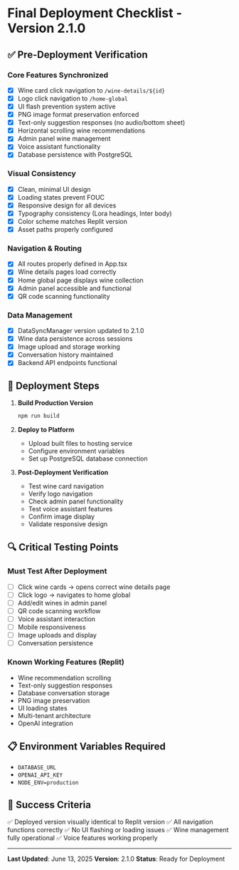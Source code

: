 # Final Deployment Checklist - Version 2.1.0

## ✅ Pre-Deployment Verification

### Core Features Synchronized
- [x] Wine card click navigation to `/wine-details/${id}`
- [x] Logo click navigation to `/home-global`
- [x] UI flash prevention system active
- [x] PNG image format preservation enforced
- [x] Text-only suggestion responses (no audio/bottom sheet)
- [x] Horizontal scrolling wine recommendations
- [x] Admin panel wine management
- [x] Voice assistant functionality
- [x] Database persistence with PostgreSQL

### Visual Consistency
- [x] Clean, minimal UI design
- [x] Loading states prevent FOUC
- [x] Responsive design for all devices
- [x] Typography consistency (Lora headings, Inter body)
- [x] Color scheme matches Replit version
- [x] Asset paths properly configured

### Navigation & Routing
- [x] All routes properly defined in App.tsx
- [x] Wine details pages load correctly
- [x] Home global page displays wine collection
- [x] Admin panel accessible and functional
- [x] QR code scanning functionality

### Data Management
- [x] DataSyncManager version updated to 2.1.0
- [x] Wine data persistence across sessions
- [x] Image upload and storage working
- [x] Conversation history maintained
- [x] Backend API endpoints functional

## 🚀 Deployment Steps

1. **Build Production Version**
   ```bash
   npm run build
   ```

2. **Deploy to Platform**
   - Upload built files to hosting service
   - Configure environment variables
   - Set up PostgreSQL database connection

3. **Post-Deployment Verification**
   - Test wine card navigation
   - Verify logo navigation
   - Check admin panel functionality
   - Test voice assistant features
   - Confirm image display
   - Validate responsive design

## 🔍 Critical Testing Points

### Must Test After Deployment
- [ ] Click wine cards → opens correct wine details page
- [ ] Click logo → navigates to home global
- [ ] Add/edit wines in admin panel
- [ ] QR code scanning workflow
- [ ] Voice assistant interaction
- [ ] Mobile responsiveness
- [ ] Image uploads and display
- [ ] Conversation persistence

### Known Working Features (Replit)
- Wine recommendation scrolling
- Text-only suggestion responses
- Database conversation storage
- PNG image preservation
- UI loading states
- Multi-tenant architecture
- OpenAI integration

## 📋 Environment Variables Required
- `DATABASE_URL`
- `OPENAI_API_KEY`
- `NODE_ENV=production`

## 🎯 Success Criteria
✅ Deployed version visually identical to Replit version
✅ All navigation functions correctly
✅ No UI flashing or loading issues
✅ Wine management fully operational
✅ Voice features working properly

---
**Last Updated**: June 13, 2025
**Version**: 2.1.0
**Status**: Ready for Deployment